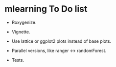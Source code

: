 # mlearning To Do list

-   Roxygenize.

-   Vignette.

-   Use lattice or ggplot2 plots instead of base plots.

-   Parallel versions, like ranger \<-\> randomForest.

-   Tests.
